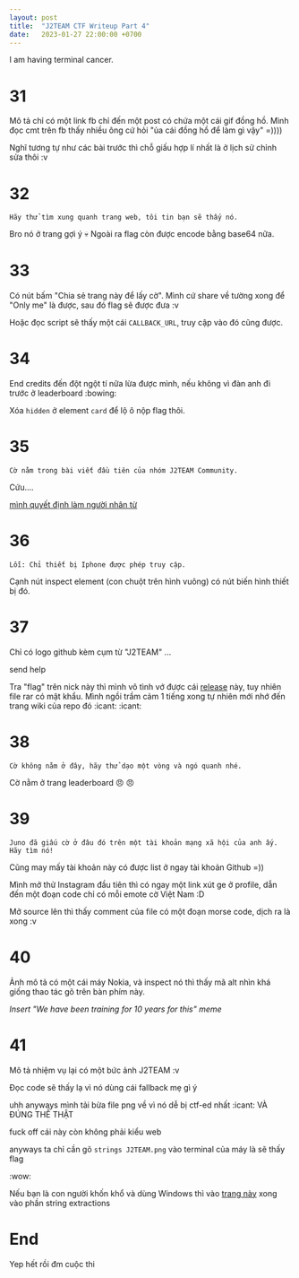 ```yaml
---
layout: post
title:  "J2TEAM CTF Writeup Part 4"
date:   2023-01-27 22:00:00 +0700
---
```


I am having terminal cancer.

# 31

Mô tả chỉ có một link fb chỉ đến một post có chứa một cái gif đồng hồ. Mình đọc cmt trên fb thấy nhiều ông cứ hỏi "ủa cái đồng hồ để làm gì vậy" =))))

Nghĩ tương tự như các bài trước thì chỗ giấu hợp lí nhất là ở lịch sử chỉnh sửa thôi :v

# 32

```
Hãy thử tìm xung quanh trang web, tôi tin bạn sẽ thấy nó.
```

Bro nó ở trang gợi ý :skull: Ngoài ra flag còn được encode bằng base64 nữa.

# 33

Có nút bấm "Chia sẻ trang này để lấy cờ". Mình cứ share về tường xong để "Only me" là được, sau đó flag sẽ được đưa :v

Hoặc đọc script sẽ thấy một cái `CALLBACK_URL`, truy cập vào đó cũng được.

# 34

End credits đến đột ngột tí nữa lừa được mình, nếu không vì đàn anh đi trước ở leaderboard :bowing:

Xóa `hidden` ở element `card` để lộ ô nộp flag thôi.

# 35

```
Cờ nằm trong bài viết đầu tiên của nhóm J2TEAM Community.
```

Cứu....

[mình quyết định làm người nhân từ](https://www.facebook.com/groups/j2team.community/posts/364997640499029/?comment_id=482985345366924)

# 36

```
Lỗi: Chỉ thiết bị Iphone được phép truy cập.
```

Cạnh nút inspect element (con chuột trên hình vuông) có nút biến hình thiết bị đó.

# 37

Chỉ có logo github kèm cụm từ "J2TEAM" ...

send help

Tra "flag" trên nick này thì mình vô tình vớ được cái [release](https://github.com/J2TEAM/J2TEAM/releases/tag/v1.0.0) này, tuy nhiên file rar có mật khẩu. Mình ngồi trầm cảm 1 tiếng xong tự nhiên mới nhớ đến trang wiki của repo đó :icant: :icant:

# 38

```
Cờ không nằm ở đây, hãy thử dạo một vòng và ngó quanh nhé.
```

Cờ nằm ở trang leaderboard :angry: :angry:

# 39

```
Juno đã giấu cờ ở đâu đó trên một tài khoản mạng xã hội của anh ấy. Hãy tìm nó!
```

Cũng may mấy tài khoản này có được list ở ngay tài khoản Github =))

Mình mở thử Instagram đầu tiên thì có ngay một link xút ge ở profile, dẫn đến một đoạn code chỉ có mỗi emote cờ Việt Nam :D

Mở source lên thì thấy comment của file có một đoạn morse code, dịch ra là xong :v

# 40

Ảnh mô tả có một cái máy Nokia, và inspect nó thì thấy mã alt nhìn khá giống thao tác gõ trên bàn phím này.

*Insert "We have been training for 10 years for this" meme*

# 41

Mô tả nhiệm vụ lại có một bức ảnh J2TEAM :v

Đọc code sẽ thấy lạ vì nó dùng cái fallback mẹ gì ý

uhh anyways mình tải bừa file png về vì nó dễ bị ctf-ed nhất :icant: VÀ ĐÚNG THẾ THẬT

fuck off cái này còn không phải kiểu web

anyways ta chỉ cần gõ `strings J2TEAM.png` vào terminal của máy là sẽ thấy flag

:wow:

Nếu bạn là con người khốn khổ và dùng Windows thì vào [trang này](https://29a.ch/photo-forensics) xong vào phần string extractions

# End

Yep hết rồi đm cuộc thi

<!-- ????????????????????? -->